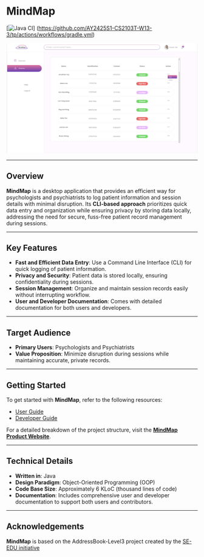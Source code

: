 # **MindMap**

[![Java CI](https://github.com/AY2425S1-CS2103T-W13-3/tp/actions/workflows/gradle.yml/badge.svg?branch=master)]
(https://github.com/AY2425S1-CS2103T-W13-3/tp/actions/workflows/gradle.yml)

![Ui](docs/images/Ui.png)

---

## **Overview**

**MindMap** is a desktop application that provides an efficient way for psychologists and psychiatrists to log patient information and session details with minimal disruption. Its **CLI-based approach** prioritizes quick data entry and organization while ensuring privacy by storing data locally, addressing the need for secure, fuss-free patient record management during sessions.

---

## **Key Features**

- **Fast and Efficient Data Entry**: Use a Command Line Interface (CLI) for quick logging of patient information.
- **Privacy and Security**: Patient data is stored locally, ensuring confidentiality during sessions.
- **Session Management**: Organize and maintain session records easily without interrupting workflow.
- **User and Developer Documentation**: Comes with detailed documentation for both users and developers.

---

## **Target Audience**

- **Primary Users**: Psychologists and Psychiatrists
- **Value Proposition**: Minimize disruption during sessions while maintaining accurate, private records.

---

## **Getting Started**

To get started with **MindMap**, refer to the following resources:

- [User Guide](https://ay2425s1-cs2103t-w13-3.github.io/tp/UserGuide.html)
- [Developer Guide](https://ay2425s1-cs2103t-w13-3.github.io/tp/DeveloperGuide.html)

For a detailed breakdown of the project structure, visit the
**[MindMap Product Website](https://ay2425s1-cs2103t-w13-3.github.io/tp/)**.

---

## **Technical Details**

- **Written in**: Java
- **Design Paradigm**: Object-Oriented Programming (OOP)
- **Code Base Size**: Approximately 6 KLoC (thousand lines of code)
- **Documentation**: Includes comprehensive user and developer documentation to support both users and contributors.

---

## **Acknowledgements**
 **MindMap** is based on the AddressBook-Level3 project created by the [SE-EDU initiative](https://se-education.org)
 